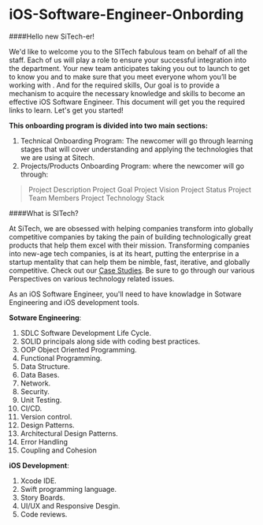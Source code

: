 # iOS-Software-Engineer-Onbording

####Hello new SiTech-er!

We'd like to welcome you to the SITech fabulous team on behalf of all the staff. Each of us will play a role to ensure your successful integration into the department.
Your new team anticipates taking you out to launch to get to know you and to make sure that you meet everyone whom you’ll be working with .
And for the required skills, Our goal is to provide a mechanism to acquire the necessary knowledge and skills to become an effective iOS Software Engineer. This document will get you the required links to learn.
Let's get you started!

**This onboarding program is divided into two main sections:**

1. Technical Onboarding Program: The newcomer will go through learning stages that will cover understanding and applying the technologies that we are using at Sitech.
2. Projects/Products Onboarding Program: where the newcomer will go through:
> Project Description
> Project Goal
> Project Vision
> Project Status
> Project Team Members
> Project Technology Stack

####What is SITech?

At SiTech, we are obsessed with helping companies transform into globally competitive companies by taking the pain of building technologically great products that help them excel with their mission. Transforming companies into new-age tech companies, is at its heart, putting the enterprise in a startup mentality that can help them be nimble, fast, iterative, and globally competitive. Check out our [Case Studies](https://www.sitech.me/work). Be sure to go through our various Perspectives on various technology related issues.

As an iOS Software Engineer, you'll need to have knowladge in Sotware Engineering and iOS development tools.

**Sotware Engineering**:
1. SDLC Software Development Life Cycle.
2. SOLID principals along side with coding best practices.
3. OOP Object Oriented Programming.
4. Functional Programming.
5. Data Structure.
6. Data Bases.
7. Network.
8. Security.
9. Unit Testing.
10. CI/CD.
11. Version control.
12. Design Patterns.
13. Architectural Design Patterns.
14. Error Handling
15. Coupling and Cohesion 

**iOS Development**:
1. Xcode IDE.
2. Swift programming language.
3. Story Boards.
4. UI/UX and Responsive Desgin.
5. Code reviews.

